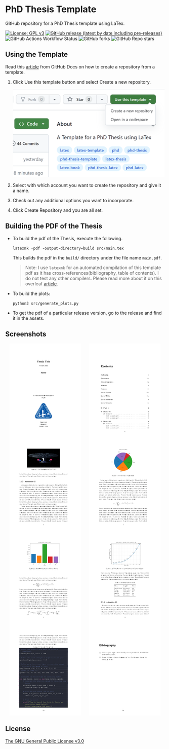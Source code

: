 # PhD Thesis Template

GitHub repository for a PhD Thesis template using LaTex.

[![License: GPL v3](https://img.shields.io/badge/License-GPLv3-blue.svg)](https://www.gnu.org/licenses/gpl-3.0)
[![GitHub release (latest by date including pre-releases)](https://img.shields.io/github/v/release/GuriTheoChem/phd-thesis-template?include_prereleases)](https://github.com/GuriTheoChem/phd-thesis-template/releases)
![GitHub Actions Workflow Status](https://img.shields.io/github/actions/workflow/status/GuriTheoChem/phd-thesis-template/.github%2Fworkflows%2Frelease.yml)
![GitHub forks](https://img.shields.io/github/forks/GuriTheoChem/phd-thesis-template)
![GitHub Repo stars](https://img.shields.io/github/stars/GuriTheoChem/phd-thesis-template)

## Using the Template

Read this [article](https://docs.github.com/en/repositories/creating-and-managing-repositories/creating-a-repository-from-a-template) from GitHub Docs on how to create a repository from a template.

1. Click Use this template button and select Create a new repository.

    ![use-this-template](images/use_this_template.png)

2. Select with which account you want to create the repository and give it a name.

3. Check out any additional options you want to incorporate.

4. Click Create Repository and you are all set.

## Building the PDF of the Thesis

- To build the pdf of the Thesis, execute the following.

    ```{bash}
    latexmk -pdf -output-directory=build src/main.tex
    ```

    This builds the pdf in the `build/` directory under the file name `main.pdf`.

    > Note: I use `latexmk` for an automated compilation of this template pdf as it has cross-references(bibliography, table of contents). I do not test any other compilers. Please read more about it on this overleaf [article](https://www.overleaf.com/learn/latex/Choosing_a_LaTeX_Compiler#TeX_distributions).

- To build the plots:

    ```{bash}
    python3 src/generate_plots.py
    ```

- To get the pdf of a particular release version, go to the release and find it in the assets.

## Screenshots

<div style="display: flex; flex-wrap: wrap; justify-content: space-around;">
    <img src="images/main-01.png" alt="main-01" style="width: 45%;">
    <img src="images/main-06.png" alt="main-06" style="width: 45%;">
</div>

<div style="display: flex; flex-wrap: wrap; justify-content: space-around;">
    <img src="images/main-15.png" alt="main-15" style="width: 45%;">
    <img src="images/main-17.png" alt="main-17" style="width: 45%;">
</div>

<div style="display: flex; flex-wrap: wrap; justify-content: space-around;">
    <img src="images/main-21.png" alt="main-21" style="width: 45%;">
    <img src="images/main-24.png" alt="main-24" style="width: 45%;">
</div>

<div style="display: flex; flex-wrap: wrap; justify-content: space-around;">
    <img src="images/main-25.png" alt="main-25" style="width: 45%;">
    <img src="images/main-31.png" alt="main-31" style="width: 45%;">
</div>

## License

[The GNU General Public License v3.0](https://www.gnu.org/licenses/gpl-3.0.en.html)
